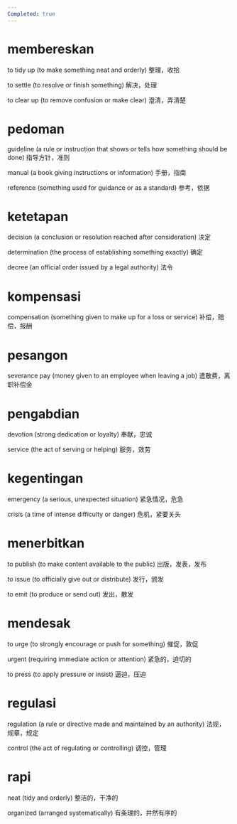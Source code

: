 ```yaml
---
Completed: true
---
```


# membereskan

to tidy up (to make something neat and orderly)
整理，收拾

to settle (to resolve or finish something)
解决，处理

to clear up (to remove confusion or make clear)
澄清，弄清楚

# pedoman

guideline (a rule or instruction that shows or tells how something should be done)
指导方针，准则

manual (a book giving instructions or information)
手册，指南

reference (something used for guidance or as a standard)
参考，依据

# ketetapan

decision (a conclusion or resolution reached after consideration)
决定

determination (the process of establishing something exactly)
确定

decree (an official order issued by a legal authority)
法令

# kompensasi

compensation (something given to make up for a loss or service)
补偿，赔偿，报酬

# pesangon

severance pay (money given to an employee when leaving a job)
遣散费，离职补偿金

# pengabdian

devotion (strong dedication or loyalty)
奉献，忠诚

service (the act of serving or helping)
服务，效劳

# kegentingan

emergency (a serious, unexpected situation)
紧急情况，危急

crisis (a time of intense difficulty or danger)
危机，紧要关头

# menerbitkan

to publish (to make content available to the public)
出版，发表，发布

to issue (to officially give out or distribute)
发行，颁发

to emit (to produce or send out)
发出，散发

# mendesak

to urge (to strongly encourage or push for something)
催促，敦促

urgent (requiring immediate action or attention)
紧急的，迫切的

to press (to apply pressure or insist)
逼迫，压迫

# regulasi

regulation (a rule or directive made and maintained by an authority)
法规，规章，规定

control (the act of regulating or controlling)
调控，管理

# rapi

neat (tidy and orderly)
整洁的，干净的

organized (arranged systematically)
有条理的，井然有序的
